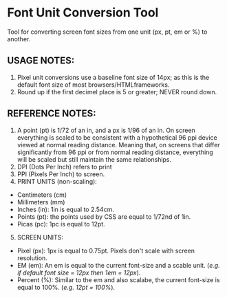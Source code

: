 # Font Unit Conversion Tool
Tool for converting screen font sizes from one unit (px, pt, em or %) to another.

## USAGE NOTES:
1. Pixel unit conversions use a baseline font size of 14px; as this is the default font size of most browsers/HTMLframeworks.
2. Round up if the first decimel place is 5 or greater; NEVER round down.

## REFERENCE NOTES:
1. A point (pt) is 1/72 of an in, and a px is 1/96 of an in. On screen everything is scaled to be consistent with a hypothetical 96 ppi device viewed at normal reading distance. Meaning that, on screens that differ significantly from 96 ppi or from normal reading distance, everything will be scaled but still maintain the same relationships.
2. DPI (Dots Per Inch) refers to print
3. PPI (Pixels Per Inch) to screen.
4. PRINT UNITS (non-scaling):
- Centimeters (cm)
- Millimeters (mm)
- Inches (in): 1in is equal to 2.54cm.
- Points (pt): the points used by CSS are equal to 1/72nd of 1in.
- Picas (pc): 1pc is equal to 12pt.
5. SCREEN UNITS:
- Pixel (px): 1px is equal to 0.75pt. Pixels don't scale with screen resolution.
- EM (em): An em is equal to the current font-size and a scable unit. (*e.g. if default font size = 12px then 1em = 12px*).
- Percent (%): Similar to the em and also scalabe, the current font-size is equal to 100%. (*e.g. 12pt = 100%*).
